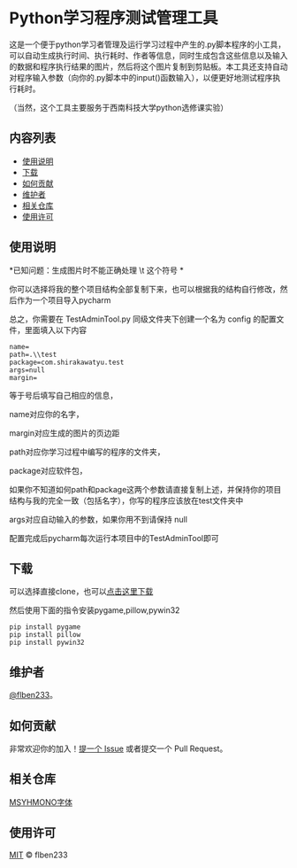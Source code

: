 # Python学习程序测试管理工具

这是一个便于python学习者管理及运行学习过程中产生的.py脚本程序的小工具，可以自动生成执行时间、执行耗时、作者等信息，同时生成包含这些信息以及输入的数据和程序执行结果的图片，然后将这个图片复制到剪贴板。本工具还支持自动对程序输入参数（向你的.py脚本中的input()函数输入），以便更好地测试程序执行耗时。

（当然，这个工具主要服务于西南科技大学python选修课实验）

## 内容列表

- [使用说明](#使用说明)
- [下载](#下载)
- [如何贡献](#如何贡献)
- [维护者](#维护者)
- [相关仓库](#相关仓库)
- [使用许可](#使用许可)


## 使用说明

*已知问题：生成图片时不能正确处理 \t 这个符号 *

你可以选择将我的整个项目结构全部复制下来，也可以根据我的结构自行修改，然后作为一个项目导入pycharm

总之，你需要在 TestAdminTool.py 同级文件夹下创建一个名为 config 的配置文件，里面填入以下内容
```
name=
path=.\\test
package=com.shirakawatyu.test
args=null
margin=
```
等于号后填写自己相应的信息，

name对应你的名字，

margin对应生成的图片的页边距

path对应你学习过程中编写的程序的文件夹，

package对应软件包，

如果你不知道如何path和package这两个参数请直接复制上述，并保持你的项目结构与我的完全一致（包括名字），你写的程序应该放在test文件夹中

args对应自动输入的参数，如果你用不到请保持 null

配置完成后pycharm每次运行本项目中的TestAdminTool即可
## 下载

可以选择直接clone，也可以[点击这里下载](https://github.com/flben233/pythonExperiment/archive/refs/heads/master.zip)

然后使用下面的指令安装pygame,pillow,pywin32
```
pip install pygame
pip install pillow
pip install pywin32
```

## 维护者

[@flben233](https://github.com/flben233)。

## 如何贡献

非常欢迎你的加入！[提一个 Issue](https://github.com/flben233/pythonExperiment/issues/new) 或者提交一个 Pull Request。

## 相关仓库

[MSYHMONO字体](https://github.com/chenyium/Microsoft-Yahei-Mono)

## 使用许可

[MIT](LICENSE) © flben233
